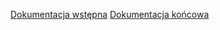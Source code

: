 [Dokumentacja wstępna](https://docs.google.com/document/d/1zGkY1a7ovX2KKqxqgHbykJPR-3S5RtcMqFF3uKErYBg/edit)
[Dokumentacja końcowa](https://www.overleaf.com/read/jvfxzpgrcybv)

